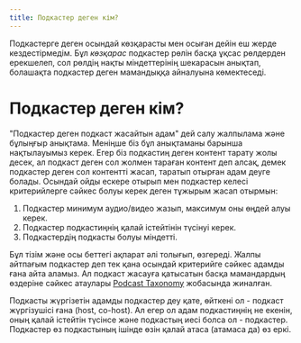 ```yaml
---
title: Подкастер деген кім?
---
```


Подкастерге деген осындай көзқарасты мен осыған дейін еш жерде кездестірмедім. Бұл _көзқарас_ подкастер рөлін басқа ұқсас рөлдерден ерекшелеп, сол рөлдің нақты міндеттерінің шекарасын анықтап, болашақта подкастер деген мамандыққа айналуына көмектеседі. <!-- деп сенемін мен) -->

# Подкастер деген кім?

"Подкастер деген подкаст жасайтын адам" дей салу жалпылама және бұлыңғыр анықтама. Меніңше біз бұл анықтаманы барынша нақтылауымыз керек. Егер біз подкастиң деген контент тарату жолы десек, ал подкаст деген сол жолмен тараған контент деп алсақ, демек подкастер деген сол контентті жасап, таратып отырған адам деуге болады. Осындай ойды ескере отырып мен подкастер келесі критерийлерге сәйкес болуы керек деген тұжырым жасап отырмын:

1. Подкастер минимум аудио/видео жазып, максимум оны өңдей алуы керек.
2. Подкастер подкастиңнің қалай істейтінін түсінуі керек.
3. Подкастердің подкасты болуы міндетті.

Бұл тізім және осы беттегі ақпарат әлі толығып, өзгереді. Жалпы айтпағым подкастер деп тек қана осындай критерийге сәйкес адамды ғана айта аламыз. Ал подкаст жасауға қатысатын басқа мамандардың өздеріне сәйкес атаулары [Podcast Taxonomy](https://podcasttaxonomy.com) жобасында жиналған.

Подкасты жүргізетін адамды подкастер деу қате, өйткені ол - подкаст жүргізушісі ғана (host, co-host). Ал егер ол адам подкастиңнің не екенін, оның қалай істейтін түсінсе және подкастың иесі болса ол - подкастер. Подкастер өз подкастының ішінде өзін қалай атаса (атамаса да) өз еркі.

